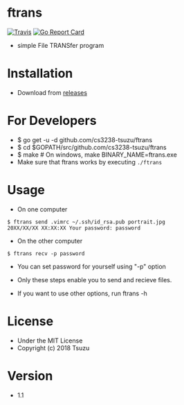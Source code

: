 <!---
 Copyright (c) 2018 Tsuzu
 
 This software is released under the MIT License.
 https://opensource.org/licenses/MIT
-->

# ftrans
[![Travis](https://img.shields.io/travis/cs3238-tsuzu/ftrans.svg?style=flat-square)](https://travis-ci.org/cs3238-tsuzu/ftrans)
[![Go Report Card](https://goreportcard.com/badge/github.com/cs3238-tsuzu/ftrans?style=flat-square)](https://goreportcard.com/report/github.com/cs3238-tsuzu/ftrans)

- simple File TRANSfer program

# Installation
- Download from [releases](../../releases)

# For Developers
- $ go get -u -d github.com/cs3238-tsuzu/ftrans
- $ cd $GOPATH/src/github.com/cs3238-tsuzu/ftrans
- $ make # On windows, make BINARY_NAME=ftrans.exe
- Make sure that ftrans works by executing `./ftrans`

# Usage
- On one computer

```
$ ftrans send .vimrc ~/.ssh/id_rsa.pub portrait.jpg
20XX/XX/XX XX:XX:XX Your password: password
```

- On the other computer

```
$ ftrans recv -p password
```

- You can set password for yourself using "-p" option

- Only these steps enable you to send and recieve files.
- If you want to use other options, run ftrans -h

# License
- Under the MIT License
- Copyright (c) 2018 Tsuzu

# Version
- 1.1